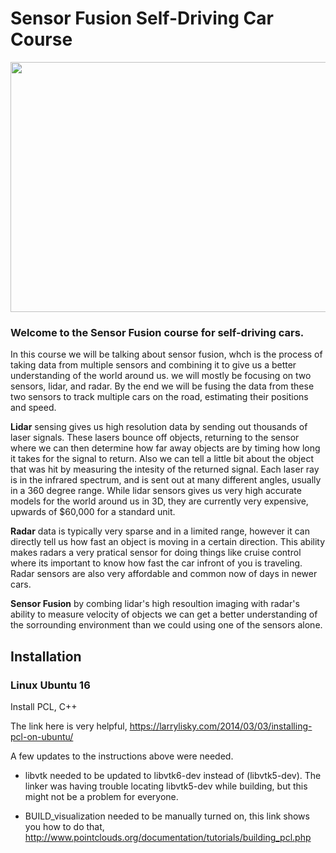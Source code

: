 # Sensor Fusion Self-Driving Car Course

<img src="https://github.com/MuhammadKA/SensorFusionNanoDegree/blob/master/1.%20Lidar%20Obstacle%20Detection/ObstacleDetectionFPS.gif" width="700" height="400" />

### Welcome to the Sensor Fusion course for self-driving cars.

In this course we will be talking about sensor fusion, whch is the process of taking data from multiple sensors and combining it to give us a better understanding of the world around us. we will mostly be focusing on two sensors, lidar, and radar. By the end we will be fusing the data from these two sensors to track multiple cars on the road, estimating their positions and speed.

**Lidar** sensing gives us high resolution data by sending out thousands of laser signals. These lasers bounce off objects, returning to the sensor where we can then determine how far away objects are by timing how long it takes for the signal to return. Also we can tell a little bit about the object that was hit by measuring the intesity of the returned signal. Each laser ray is in the infrared spectrum, and is sent out at many different angles, usually in a 360 degree range. While lidar sensors gives us very high accurate models for the world around us in 3D, they are currently very expensive, upwards of $60,000 for a standard unit.

**Radar** data is typically very sparse and in a limited range, however it can directly tell us how fast an object is moving in a certain direction. This ability makes radars a very pratical sensor for doing things like cruise control where its important to know how fast the car infront of you is traveling. Radar sensors are also very affordable and common now of days in newer cars.

**Sensor Fusion** by combing lidar's high resoultion imaging with radar's ability to measure velocity of objects we can get a better understanding of the sorrounding environment than we could using one of the sensors alone.


## Installation

### Linux Ubuntu 16

Install PCL, C++

The link here is very helpful, 
https://larrylisky.com/2014/03/03/installing-pcl-on-ubuntu/

A few updates to the instructions above were needed.

* libvtk needed to be updated to libvtk6-dev instead of (libvtk5-dev). The linker was having trouble locating libvtk5-dev while building, but this might not be a problem for everyone.

* BUILD_visualization needed to be manually turned on, this link shows you how to do that,
http://www.pointclouds.org/documentation/tutorials/building_pcl.php

